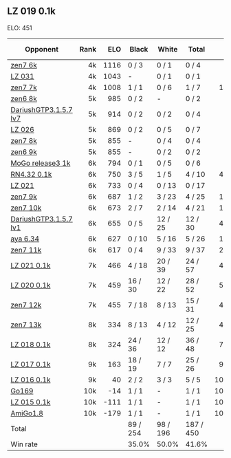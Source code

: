 ## LZ 019 0.1k ##

ELO: 451

Opponent | Rank | ELO | Black | White | Total | Win rate
---------|-----:|----:|-------|-------|-------|-------:
[zen7 6k](zen7%206k.md) | 4k | 1116 | 0 / 3 | 0 / 1 | 0 / 4 | 0.0%
[LZ 031](LZ%20031.md) | 4k | 1043 | - | 0 / 1 | 0 / 1 | 0.0%
[zen7 7k](zen7%207k.md) | 4k | 1008 | 1 / 1 | 0 / 6 | 1 / 7 | 14.3%
[zen6 8k](zen6%208k.md) | 5k | 985 | 0 / 2 | - | 0 / 2 | 0.0%
[DariushGTP3.1.5.7 lv7](DariushGTP3.1.5.7%20lv7.md) | 5k | 914 | 0 / 2 | 0 / 2 | 0 / 4 | 0.0%
[LZ 026](LZ%20026.md) | 5k | 869 | 0 / 2 | 0 / 5 | 0 / 7 | 0.0%
[zen7 8k](zen7%208k.md) | 5k | 855 | - | 0 / 4 | 0 / 4 | 0.0%
[zen6 9k](zen6%209k.md) | 5k | 855 | - | 0 / 2 | 0 / 2 | 0.0%
[MoGo release3 1k](MoGo%20release3%201k.md) | 6k | 794 | 0 / 1 | 0 / 5 | 0 / 6 | 0.0%
[RN4.32 0.1k](RN4.32%200.1k.md) | 6k | 750 | 3 / 5 | 1 / 5 | 4 / 10 | 40.0%
[LZ 021](LZ%20021.md) | 6k | 733 | 0 / 4 | 0 / 13 | 0 / 17 | 0.0%
[zen7 9k](zen7%209k.md) | 6k | 687 | 1 / 2 | 3 / 23 | 4 / 25 | 16.0%
[zen7 10k](zen7%2010k.md) | 6k | 673 | 2 / 7 | 2 / 14 | 4 / 21 | 19.0%
[DariushGTP3.1.5.7 lv1](DariushGTP3.1.5.7%20lv1.md) | 6k | 655 | 0 / 5 | 12 / 25 | 12 / 30 | 40.0%
[aya 6.34](aya%206.34.md) | 6k | 627 | 0 / 10 | 5 / 16 | 5 / 26 | 19.2%
[zen7 11k](zen7%2011k.md) | 6k | 617 | 0 / 4 | 9 / 33 | 9 / 37 | 24.3%
[LZ 021 0.1k](LZ%20021%200.1k.md) | 7k | 466 | 4 / 18 | 20 / 39 | 24 / 57 | 42.1%
[LZ 020 0.1k](LZ%20020%200.1k.md) | 7k | 459 | 16 / 30 | 12 / 22 | 28 / 52 | 53.8%
[zen7 12k](zen7%2012k.md) | 7k | 455 | 7 / 18 | 8 / 13 | 15 / 31 | 48.4%
[zen7 13k](zen7%2013k.md) | 8k | 334 | 8 / 13 | 4 / 12 | 12 / 25 | 48.0%
[LZ 018 0.1k](LZ%20018%200.1k.md) | 8k | 324 | 24 / 36 | 12 / 12 | 36 / 48 | 75.0%
[LZ 017 0.1k](LZ%20017%200.1k.md) | 9k | 163 | 18 / 19 | 7 / 7 | 25 / 26 | 96.2%
[LZ 016 0.1k](LZ%20016%200.1k.md) | 9k | 40 | 2 / 2 | 3 / 3 | 5 / 5 | 100.0%
[Go169](Go169.md) | 10k | -14 | 1 / 1 | - | 1 / 1 | 100.0%
[LZ 015 0.1k](LZ%20015%200.1k.md) | 10k | -111 | 1 / 1 | - | 1 / 1 | 100.0%
[AmiGo1.8](AmiGo1.8.md) | 10k | -179 | 1 / 1 | - | 1 / 1 | 100.0%
Total | | | 89 / 254 | 98 / 196 | 187 / 450 | 
Win rate| | | 35.0% | 50.0% | 41.6% | 
